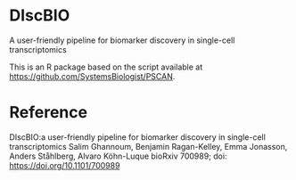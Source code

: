 # DIscBIO
A user-friendly pipeline for biomarker discovery in single-cell transcriptomics

This is an R package based on the script available at https://github.com/SystemsBiologist/PSCAN.

# Reference

DIscBIO:a user-friendly pipeline for biomarker discovery in single-cell transcriptomics
Salim Ghannoum, Benjamin Ragan-Kelley, Emma Jonasson, Anders Ståhlberg, Alvaro Köhn-Luque
bioRxiv 700989; doi: https://doi.org/10.1101/700989